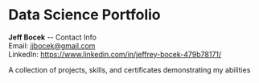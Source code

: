 # Data Science Portfolio
**Jeff Bocek** -- Contact Info    
Email: jjbocek@gmail.com  
LinkedIn: https://www.linkedin.com/in/jeffrey-bocek-479b78171/

A collection of projects, skills, and certificates demonstrating my abilities
